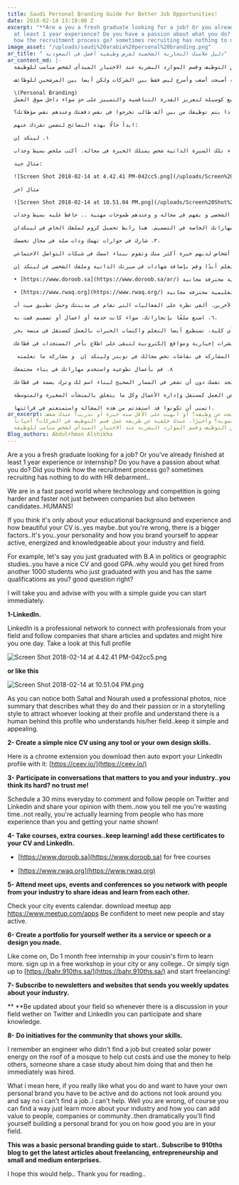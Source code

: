 ```yaml
---
title: Saudi Personal Branding Guide For Better Job Opportunities!
date: 2018-02-14 13:19:00 Z
excerpt: "**Are a you a fresh graduate looking for a job? Or you already finished
  at least 1 year experience? Do you have a passion about what you do? Did you think
  how the recruitment process go? sometimes recruiting has nothing to do with HR debarment..**"
image_asset: "/uploads/saudi%20arabia%20personal%20branding.png"
ar_title: " دليل علامتك التجارية الشخصية لفرص وظيفية أفضل في السعودية"
ar_content_md: |-
  خريج جديد تبحث عن وظيفة؟ أو أنهيت على الأقل سنة خبرة أو تدريب؟ عندك شغف وتحب اللي تسويه؟ وأخيرًا، عندك خلفية عن طريقة عمل قسم التوظيف في الشركات؟ أحياناً لا يوجد علاقة بين التوظيف وقسم الموارد البشرية عند الاختيار المبدأي لشخص مناسب للوظيفة!

  نحن في عالم يسير بخطى سريعة حيث التكنولوجيا والمنافسة أصبحت أصعب وأسرع ليس فقط بين الشركات ولكن أيضا بين المرشحين للوظائف.

  \(Personal Branding)
  العلامة التجارية الشخصية او التمييز الشخصي : هي عبارة عن مصطلح يكتسب قدراً متزايداً من الأهمية في الآونة الأخيرة، وهذا في حد ذاته يعدُّ مؤشراً جيداً لتبنّي هذه الأداة على نطاق واسع كوسيلة لتعزيز القدرة التنافسية والتمييز على حدٍ سواء داخل سوق العمل.

  إذا كنت تظن أن الأمر يقتصر فقط على تعليمك وسنوات خبرتك ومدى ترتيب سيرتك الذاتية، فربما قد تكون محقًا ولكنك أيضا مخطئ. هناك عامل أهم والذي هو أنت.. شخصيتك وكيف تسوق لنفسك لتبدو نشطًا ومليئًا بالطاقة والمعرفة في مجالك. لنفترض على سبيل المثال بأنك تخرج بدرجة البكالوريوس في السياسة أو الدراسات الجغرافية، لديك سيرة ذاتية مليئة بالإنجازات ومعدل جيد، لماذا يتم توظيفك من بين ألف طالب تخرجوا في نفس دفعتك وعندهم نفس مؤهلاتك؟

  ابدأ حالًا بهذه النصائح لتضمن تفردك عنهم:

  ١. لينكد إن

  لينكد إن هي شبكة تواصل مهنية تصلك بأشخاص وشركات في مجال عملك، كما تقوم بنشر مقالات مهنية وآخر المستجدات في قطاعك الذي قد يقوم بتوظيفك ذات يوم. ألقي نظرة على هذه الملفات الشخصية ولاحظ أن كلا من سهل ونورة يستخدمان صورة شخصية رسمية وملخص جيد يصف عملهم وشغفهم. وقد يكون الملخص بأسلوب قصصي ليجذب أنظار الزائرين للملف الشخصي، ليدركوا أن وراء تلك السيرة الذاتية شخص يمتلك الخبرة في مجاله. أكتب ملخص بسيط وجذاب.

  مثال جيد:

  ![Screen Shot 2018-02-14 at 4.42.41 PM-042cc5.png](/uploads/Screen%20Shot%202018-02-14%20at%204.42.41%20PM-042cc5.png)

  مثال اخر

  ![Screen Shot 2018-02-14 at 10.51.04 PM.png](/uploads/Screen%20Shot%202018-02-14%20at%2010.51.04%20PM.png)

  يمكنك ملاحظة كل من سهل ونورا باستخدامهم صور لائقة مهنياً، و كاتبين ملخص لطيف يصف ما يفعلونه وشغفهم أو في نمط الحكاية لجذب كل من ينظر في ملفهم الشخصي و فهم ان هناك إنسان وراء هذا الملف الشخصي و يفهم في مجاله و وعندهم طموحات مهنية .. حافظ عليه بسيط وجذاب.

  ٢. أكتب سيرتك الذاتية بطريقة بسيطة و أنيقة باستخدام أي أداة أو مهاراتك الخاصة في التصميم. هنا رابط تحميل كروم لملفك الخاص في لينكدان [https:// ceev.io/](https://ceev.io/)

  ٣. شارك في حوارات تهمك وذات صلة في مجال تخصصك.

  تظن أنه أمر صعب؟ أبداً! قم بتخصيص نصف ساعة كل يوم لترك تعليق ومتابعة أشخاص في تويتر ولينكد إن في نفس مجال تخصصك وشاركهم آرائك. أتظن أنها مضيعة للوقت؟ في الحقيقة أنت تتعلم من أشخاص لديهم خبرة أكثر منك وتقوم ببناء اسمك في شبكات التواصل الاجتماعي!

  ٤. سجّل في دورات تعليمية إضافية، لا تتوقف عن التعلم أبدًا وقم بإضافة شهادات في سيرتك الذاتية وملفك الشخصي في لينكد إن.

  • [https://www.doroob.sa](https://www.doroob.sa/ar/) دورات تعليمية محترفة مجانية

  • [https://www.rwaq.org](https://www.rwaq.org/) دورات تعليمية محترفة مجانية

  ٥. قم بحضور المعارض والمؤتمرات حتى تتمكن من التعرف على أشخاص يشاركونك نفس الشغف والأفكار وتعلم من خبرات الآخرين. ألقي نظرة على الفعاليات التي تقام في مدينتك وحمل تطبيق ميت أب [https://www.meetup.com/apps](https://www.meetup.com/apps) كن واثقاً بنفسك لتتعرف على أشخاص جدد وتصبح عضواً فعالًا في مجالك.

  ٦. اصنع ملفًا بإنجازاتك، سواء كانت خدمة أو اعمال أو تصميم قمت به.

  انتهز الفرص وأعمل كمتدرب في شركة أحد أقاربك لتتعلم أكثر أو سجّل في ورشة عمل مجانية في مدينتك أو أي كلية، تستطيع أيضا التعلم واكتساب الخبرات بالعمل كمستقل في منصة بحر. [https://bahr.910ths.sa/](https://bahr.910ths.sa/)

  ٧. اشترك في نشرات إخبارية ومواقع إلكترونية لتبقى على اطلاع بآخر المستجدات في قطاعك.

   كن على اطلاع بآخر المستجدات في قطاعك حتى يتسنى لك المشاركة في نقاشات تخص مجالك في تويتر ولينكد إن  و مشاركة ما تعلمته.

  ٨. قم بأعمال تطوعية واستخدم مهاراتك في بناء مجتمعك

  سأذكر لك قصة قد تلهمك عن مهندس لم يستطع إيجاد عمل ولكنه قام باضافة الواح نظام طاقة شمسية في سطح أحد المساجد للمساعدة في خفض تكاليف الكهرباء واستخدام المال بقية الاموال الفائضة من بقية الفواتير في عمل المزيد من الواح الطاقة الشمسية. فقام أحدهم بنشر دراسة عن المهندس وتم توظيفه بعد ذلك فوراً. العبرة من هذه القصة هي أنه إذا كنت تحب ما تفعله وتريد أن تترك بصمة في مجالك يجب أن تكون نشطاً وتترك أثرًا. لا تستلم لوضعك ولا تظن بأنك لا تستطيع المساعدة فقط لأنك لا تملك وظيفة. ستستطيع مع الإصرار أن تجد طريقة، فقط تعلم أكثر عن تخصصك وكيف تستطيع أن تترك أثرًا على الأشخاص والشركات والمجتمع، وستجد نفسك دون أن تشعر في المسار الصحيح لبناء اسم لك وترك بصمة في قطاعك.

  هذه المقالة هي نصائح لتبدأ في بناء علامتك التجارية الشخصية. قم بالإشتراك في مدونة تسعة أعشار لتصلك أحدث المقالات عن العمل كمستقل وإدارة الأعمال وكل ما يتعلق بالمنشآت الصغيرة والمتوسطة.

  اتمنى أن تكونوا قد استفدتم من هذه المقالة واستمتعتم في قرائتها.
ar_excerpt: خريج جديد تبحث عن وظيفة؟ أو أنهيت على الأقل سنة خبرة أو تدريب؟ عندك شغف
  وتحب اللي تسويه؟ وأخيرًا، عندك خلفية عن طريقة عمل قسم التوظيف في الشركات؟ أحياناً
  لا يوجد علاقة بين التوظيف وقسم الموارد البشرية عند الاختيار المبدأي لشخص مناسب للوظيفة!
Blog_authors: Abdulrhman Alshikha
---
```


Are a you a fresh graduate looking for a job? Or you've already finished at least 1 year experience or internship? Do you have a passion about what you do? Did you think how the recruitment process go? sometimes recruiting has nothing to do with HR debarment..

We are in a fast paced world where technology and competition is going harder and faster not just between companies but also between candidates..HUMANS!

If you think it's only about your educational background and experience and how beautiful your CV is..yes maybe..but you're wrong, there is a bigger factors..It's you..your personality and how you brand yourself to appear active, energized and knowledgeable about your industry and field.

For example, let's say you just graduated with B.A in politics or geographic studies..you have a nice CV and good GPA..why would you get hired from another 1000 students who just graduated with you and has the same qualifications as you? good question right?

I will take you and advise with you with a simple guide you can start immediately.

**1-LinkedIn.**

LinkedIn is a professional network to connect with professionals from your field and follow companies that share articles and updates and might hire you one day.
Take a look at this full profile

![Screen Shot 2018-02-14 at 4.42.41 PM-042cc5.png](/uploads/Screen%20Shot%202018-02-14%20at%204.42.41%20PM-042cc5.png)

**or like this**

![Screen Shot 2018-02-14 at 10.51.04 PM.png](/uploads/Screen%20Shot%202018-02-14%20at%2010.51.04%20PM.png)

As you can notice both Sahal and Nourah used a professional photos, nice summary that describes what they do and their passion or in a storytelling style to attract whoever looking at their profile and understand there is a human behind this profile who understands his/her field..keep it simple and appealing.

**2- Create a simple nice CV using any tool or your own design skills.**

Here is a chrome extension you download then auto export your LinkedIn profile with it: [https://ceev.io/](https://ceev.io/)

**3-** **Participate in conversations that matters to you and your industry..you think its hard? no trust me!**

Schedule a 30 mins everyday to comment and follow people on Twitter and Linkedin and share your opinion with them..now you tell me you're wasting time..not really, you're actually learning from people who has more experience than you and getting your name shown!

**4- Take courses, extra courses..keep learning! add these certificates to your CV and LinkedIn.**

* [https://www.doroob.sa](https://www.doroob.sa) for free courses

* [https://www.rwaq.org](https://www.rwaq.org)

**5- Attend meet ups, events and conferences so you network with people from your industry to share ideas and learn from each other.**

Check your city events calendar.
download meetup app https://www.meetup.com/apps
Be confident to meet new people and stay active.

**6- Create a portfolio for yourself wether its a service or speech or a design you made.**

Like come on, Do 1 month free internship in your cousin's firm to learn more. sign up in a free workshop in your city or any college..
Or simply sign up to [https://bahr.910ths.sa/](https://bahr.910ths.sa/) and start freelancing!

**7- Subscribe to newsletters and websites that sends you weekly updates about your industry.**

\*\* \*\*Be updated about your field so whenever there is a discussion in your field wether on Twitter and LinkedIn you can participate and share knowledge.

**8-** **Do initiatives for the community that shows your skills.**

I remember an engineer who didn't find a job but created solar power energy on the roof of a mosque to help cut costs and use the money to help others, someone share a case study about him doing that and then he immediately was hired.

What i mean here, if you really like what you do and want to have your own personal brand you have to be active and do actions not look around you and say no i can't find a job..i can't help.
Well you are wrong, of course you can find a way just learn more about your industry and how you can add value to people, companies or community..then dramatically you'll find yourself building a personal brand for you on how good you are in your field.

**This was a basic personal branding guide to start..
Subscribe to 910ths blog to get the latest articles about freelancing, entrepreneurship and small and medium enterprises.**

I hope this would help..
Thank you for reading..